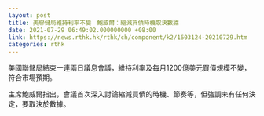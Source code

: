 ```yaml
---
layout: post
title: 美聯儲局維持利率不變　鮑威爾：縮減買債時機取決數據
date: 2021-07-29 06:49:02.000000000 +08:00
link: https://news.rthk.hk/rthk/ch/component/k2/1603124-20210729.htm
categories: rthk
---
```


美國聯儲局結束一連兩日議息會議，維持利率及每月1200億美元買債規模不變，符合市場預期。

主席鮑威爾指出，會議首次深入討論縮減買債的時機、節奏等，但強調未有任何決定，要取決於數據。
